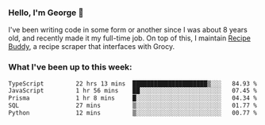 ### Hello, I'm George 👋

I've been writing code in some form or another since I was about 8 years old, and recently made it my full-time job. On top of this, I maintain [Recipe Buddy](https://github.com/georgegebbett/recipe-buddy), a recipe scraper that interfaces with Grocy.  

<!--
**georgegebbett/georgegebbett** is a ✨ _special_ ✨ repository because its `README.md` (this file) appears on your GitHub profile.

Here are some ideas to get you started:

- 🔭 I’m currently working on ...
- 🌱 I’m currently learning ...
- 👯 I’m looking to collaborate on ...
- 🤔 I’m looking for help with ...
- 💬 Ask me about ...
- 📫 How to reach me: ...
- 😄 Pronouns: ...
- ⚡ Fun fact: ...
-->

### What I've been up to this week:
<!--START_SECTION:waka-->

```txt
TypeScript         22 hrs 13 mins  █████████████████████▒░░░   84.93 %
JavaScript         1 hr 56 mins    ██░░░░░░░░░░░░░░░░░░░░░░░   07.45 %
Prisma             1 hr 8 mins     █░░░░░░░░░░░░░░░░░░░░░░░░   04.34 %
SQL                27 mins         ▒░░░░░░░░░░░░░░░░░░░░░░░░   01.77 %
Python             12 mins         ▒░░░░░░░░░░░░░░░░░░░░░░░░   00.77 %
```

<!--END_SECTION:waka-->

